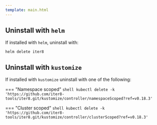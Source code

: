 ```yaml
---
template: main.html
---
```


## Uninstall with `helm`

If installed with `helm`, uninstall with:

```shell
helm delete iter8
```

## Uninstall with `kustomize`

If installed with `kustomize` uninstall with one of the following:

=== "Namespace scoped"
    ```shell
    kubectl delete -k 'https://github.com/iter8-tools/iter8.git/kustomize/controller/namespaceScoped?ref=v0.18.3'
    ```

=== "Cluster scoped"
    ```shell
    kubectl delete -k 'https://github.com/iter8-tools/iter8.git/kustomize/controller/clusterScoped?ref=v0.18.3'
    ```
